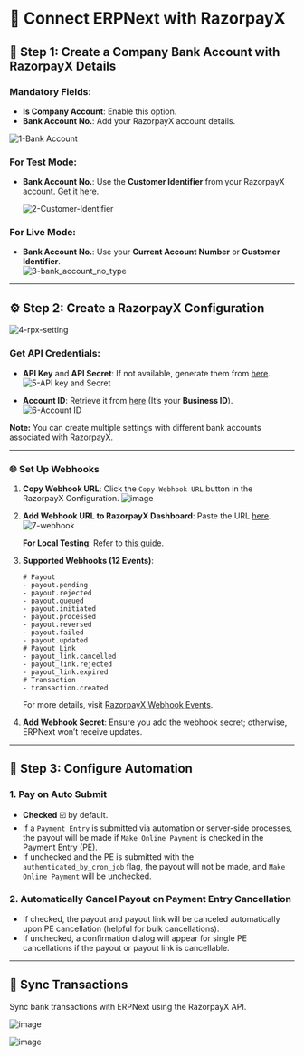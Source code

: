 # 🚀 Connect ERPNext with RazorpayX

## 📝 Step 1: Create a Company Bank Account with RazorpayX Details

### Mandatory Fields:
- **Is Company Account**: Enable this option.
- **Bank Account No.**: Add your RazorpayX account details.

![1-Bank Account](https://github.com/user-attachments/assets/39ffad44-b626-4511-a827-b48dbf61beb5)

### For Test Mode:
- **Bank Account No.**: Use the **Customer Identifier** from your RazorpayX account. [Get it here](https://x.razorpay.com/settings/banking).  
  
  ![2-Customer-Identifier](https://github.com/user-attachments/assets/3fb18b86-15d6-4c3f-a440-6163c80c4408)

### For Live Mode:
- **Bank Account No.**: Use your **Current Account Number** or **Customer Identifier**.  
  ![3-bank_account_no_type](https://github.com/user-attachments/assets/86a992c6-f30b-4ef3-91e3-264b92b6d4f8)

---

## ⚙️ Step 2: Create a RazorpayX Configuration

![4-rpx-setting](https://github.com/user-attachments/assets/af715709-2348-43cc-8a77-6391661a7a6a)

### Get API Credentials:
- **API Key** and **API Secret**: If not available, generate them from [here](https://x.razorpay.com/settings/developer-controls).  
  ![5-API key and Secret](https://github.com/user-attachments/assets/69088c51-a6ec-45d2-877d-17f7f73f636c)

- **Account ID**: Retrieve it from [here](https://x.razorpay.com/settings/business) (It’s your **Business ID**).  
  ![6-Account ID](https://github.com/user-attachments/assets/9481d9a3-47cc-41f6-9ee4-5afa45a38b93)

**Note:** You can create multiple settings with different bank accounts associated with RazorpayX.

---

### 🌐 Set Up Webhooks

1. **Copy Webhook URL**: Click the `Copy Webhook URL` button in the RazorpayX Configuration.
   ![image](https://github.com/user-attachments/assets/a72f619e-bbbe-40e2-a7e4-d527c66baa66)

3. **Add Webhook URL to RazorpayX Dashboard**: Paste the URL [here](https://x.razorpay.com/settings/developer-controls).  
   ![7-webhook](https://github.com/user-attachments/assets/72b9657c-00d5-4e84-a829-a74d323eff8a)

   **For Local Testing**: Refer to [this guide](https://discuss.frappe.io/t/guide-for-using-ngrok-for-webhook-testing/141902).

4. **Supported Webhooks (12 Events)**:

   ```shell
   # Payout
   - payout.pending
   - payout.rejected
   - payout.queued
   - payout.initiated
   - payout.processed
   - payout.reversed
   - payout.failed
   - payout.updated
   # Payout Link
   - payout_link.cancelled
   - payout_link.rejected
   - payout_link.expired
   # Transaction
   - transaction.created
   ```

   For more details, visit [RazorpayX Webhook Events](https://razorpay.com/docs/x/apis/subscribe/#webhook-events-and-descriptions).

5. **Add Webhook Secret**: Ensure you add the webhook secret; otherwise, ERPNext won’t receive updates.

---

## 🤖 Step 3: Configure Automation

### 1. **Pay on Auto Submit**
- **Checked** ☑️ by default.
- If a `Payment Entry` is submitted via automation or server-side processes, the payout will be made if `Make Online Payment` is checked in the Payment Entry (PE).
- If unchecked and the PE is submitted with the `authenticated_by_cron_job` flag, the payout will not be made, and `Make Online Payment` will be unchecked.

### 2. **Automatically Cancel Payout on Payment Entry Cancellation**
- If checked, the payout and payout link will be canceled automatically upon PE cancellation (helpful for bulk cancellations).
- If unchecked, a confirmation dialog will appear for single PE cancellations if the payout or payout link is cancellable.

---

## 🔄 Sync Transactions

Sync bank transactions with ERPNext using the RazorpayX API.

![image](https://github.com/user-attachments/assets/af2bc661-488c-4d47-89f5-fa8c1164c952)

![image](https://github.com/user-attachments/assets/f65e4ae9-e8fc-4fa5-b25f-de4342732dde)
